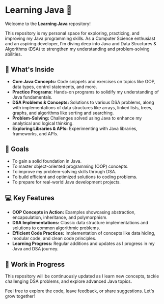 <!DOCTYPE html>
<html lang="en">
<head>
    <meta charset="UTF-8">
    <meta name="viewport" content="width=device-width, initial-scale=1.0">
</head>
<body>
    <h1>Learning Java 🚀</h1>
    <p>Welcome to the <strong>Learning Java</strong> repository!</p>
    <p>
        This repository is my personal space for exploring, practicing, and improving my Java programming skills. 
        As a Computer Science enthusiast and an aspiring developer, I'm diving deep into Java and Data Structures 
        & Algorithms (DSA) to strengthen my understanding and problem-solving abilities.
    </p>
    <h2>🌟 What's Inside</h2>
    <ul>
        <li><strong>Core Java Concepts:</strong> Code snippets and exercises on topics like OOP, data types, control statements, and more.</li>
        <li><strong>Practice Programs:</strong> Hands-on programs to solidify my understanding of Java fundamentals.</li>
        <li><strong>DSA Problems & Concepts:</strong> Solutions to various DSA problems, along with implementations of data structures like arrays, linked lists, trees, graphs, and algorithms like sorting and searching.</li>
        <li><strong>Problem-Solving:</strong> Challenges solved using Java to enhance my analytical and logical thinking.</li>
        <li><strong>Exploring Libraries & APIs:</strong> Experimenting with Java libraries, frameworks, and APIs.</li>
    </ul>
    <h2>🎯 Goals</h2>
    <ul>
        <li>To gain a solid foundation in Java.</li>
        <li>To master object-oriented programming (OOP) concepts.</li>
        <li>To improve my problem-solving skills through DSA.</li>
        <li>To build efficient and optimized solutions to coding problems.</li>
        <li>To prepare for real-world Java development projects.</li>
    </ul>
    <h2>💻 Key Features</h2>
    <ul>
        <li><strong>OOP Concepts in Action:</strong> Examples showcasing abstraction, encapsulation, inheritance, and polymorphism.</li>
        <li><strong>DSA Implementations:</strong> Classic data structure implementations and solutions to common algorithmic problems.</li>
        <li><strong>Efficient Code Practices:</strong> Implementation of concepts like data hiding, modular code, and clean code principles.</li>
        <li><strong>Learning Progress:</strong> Regular additions and updates as I progress in my Java and DSA journey.</li>
    </ul>
    <h2>🚧 Work in Progress</h2>
    <p>
        This repository will be continuously updated as I learn new concepts, tackle challenging DSA problems, and explore advanced Java topics.
    </p>
    <p>Feel free to explore the code, leave feedback, or share suggestions. Let's grow together!</p>
</body>
</html>
